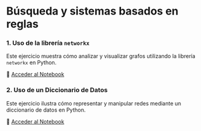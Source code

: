 # Búsqueda y sistemas basados en reglas

### 1. Uso de la librería `networkx`
Este ejercicio muestra cómo analizar y visualizar grafos utilizando la librería `networkx` en Python.

🔗 [Acceder al Notebook](https://colab.research.google.com/drive/1MxQyACkZbzIupFEpy7AUHssA4DlmoJt_?usp=sharing)

### 2. Uso de un Diccionario de Datos
Este ejercicio ilustra cómo representar y manipular redes mediante un diccionario de datos en Python.

🔗 [Acceder al Notebook](https://colab.research.google.com/drive/1CW7MNXIJB2nLS-s0FquNo4JrKvHutlH6?usp=sharing)